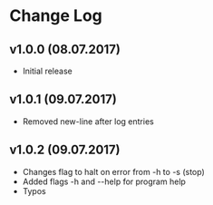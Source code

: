 ﻿# Change Log

## v1.0.0 (08.07.2017)

* Initial release

## v1.0.1 (09.07.2017)

* Removed new-line after log entries

## v1.0.2 (09.07.2017)

* Changes flag to halt on error from -h to -s (stop)
* Added flags -h and --help for program help
* Typos